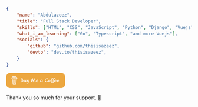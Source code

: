 ```json
{
    "name": "Abdulazeez",
    "title": "Full Stack Developer",
    "skills": ["HTML", "CSS", "JavaScript", "Python", "Django", "Vuejs"],
    "what_i_am_learning": ["Go", "Typescript", "and more Vuejs"],
    "socials": {
        "github": "github.com/thisisazeez",
        "devto": "dev.to/thisisazeez",
    }
}
```

<!-- ![Azeez's GitHub stats](https://github-readme-stats.vercel.app/api?username=thisisazeez&show_icons=true&theme=tokyonight) -->


<a href="https://www.buymeacoffee.com/A.A.Sheriff" target="_blank"><img src="./buy-me-a-coffee.svg" alt="Buy Me A Coffee: @A.A.Sheriff" width="160"></a>&nbsp;&nbsp;
<p>Thank you so much for your support. 💖</p>
